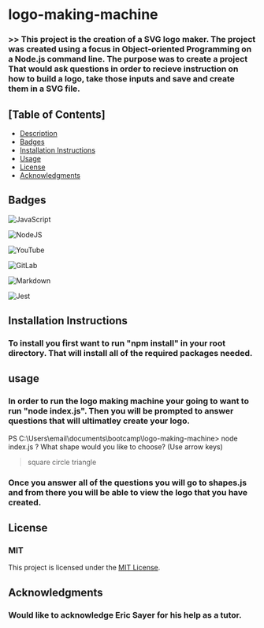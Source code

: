# logo-making-machine

### >> This project is the creation of a SVG logo maker. The project was created using a focus in Object-oriented Programming on a Node.js command line. The purpose was to create a project That would ask questions in order to recieve instruction on how to build a logo, take those inputs and save and create them in a SVG file.

<a name="logo"></a>

## [Table of Contents]

- [Description](#logo)
- [Badges](#badge)
- [Installation Instructions](#install)
- [Usage](#use)
- [License](#lic)
- [Acknowledgments](#know)

## Badges

![JavaScript](https://img.shields.io/badge/javascript-%23323330.svg?style=for-the-badge&logo=javascript&logoColor=%23F7DF1E)

![NodeJS](https://img.shields.io/badge/node.js-6DA55F?style=for-the-badge&logo=node.js&logoColor=white)

![YouTube](https://img.shields.io/badge/YouTube-%23FF0000.svg?style=for-the-badge&logo=YouTube&logoColor=white)

![GitLab](https://img.shields.io/badge/gitlab-%23181717.svg?style=for-the-badge&logo=gitlab&logoColor=white)

![Markdown](https://img.shields.io/badge/markdown-%23000000.svg?style=for-the-badge&logo=markdown&logoColor=white)

![Jest](https://img.shields.io/badge/-jest-%23C21325?style=for-the-badge&logo=jest&logoColor=white)
<a name="badge"></a>

## Installation Instructions

### To install you first want to run "npm install" in your root directory. That will install all of the required packages needed.

<a name="install"></a>

## usage

### In order to run the logo making machine your going to want to run "node index.js". Then you will be prompted to answer questions that will ultimatley create your logo.

PS C:\Users\email\documents\bootcamp\logo-making-machine> node index.js
? What shape would you like to choose? (Use arrow keys)

> square
> circle
> triangle

### Once you answer all of the questions you will go to shapes.js and from there you will be able to view the logo that you have created.

<a name="use"></a>

## License

### MIT

<a name="lic"></a>

This project is licensed under the [MIT License](LICENSE.md).


## Acknowledgments

### Would like to acknowledge Eric Sayer for his help as a tutor.

<a name="know"></a>

